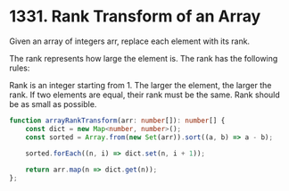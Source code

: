 # 1331. Rank Transform of an Array

Given an array of integers arr, replace each element with its rank.

The rank represents how large the element is. The rank has the following rules:

Rank is an integer starting from 1.
The larger the element, the larger the rank. If two elements are equal, their rank must be the same.
Rank should be as small as possible.

```ts
function arrayRankTransform(arr: number[]): number[] {
    const dict = new Map<number, number>();
    const sorted = Array.from(new Set(arr)).sort((a, b) => a - b);

    sorted.forEach((n, i) => dict.set(n, i + 1));
    
    return arr.map(n => dict.get(n));
};
```
